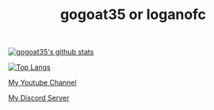 <h1 align="center">gogoat35 or loganofc</h1>

<span style="padding: 100px;">
  
  [![gogoat35's github stats](https://github-readme-stats.vercel.app/api?username=gogoat35&show_icons=true&theme=tokyonight)](https://github.com/gogoat35)

  [![Top Langs](https://github-readme-stats.vercel.app/api/top-langs/?username=gogoat35&theme=tokyonight)](https://github.com/gogoat35)
  
  [My Youtube Channel](https://www.youtube.com/channel/UCgkefxOpsxUJgDafYBHl_Hg)

  [My Discord Server](https://discord.gg/skylerplaysxlogan/)
</span>
